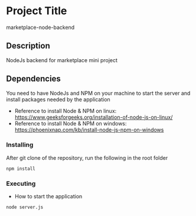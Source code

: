 # Project Title

marketplace-node-backend

## Description

NodeJs backend for marketplace mini project

## Dependencies

You need to have NodeJs and NPM on your machine to start the server and install packages needed by the application

- Reference to install Node & NPM on linux: https://www.geeksforgeeks.org/installation-of-node-js-on-linux/
- Reference to install Node & NPM on windows: https://phoenixnap.com/kb/install-node-js-npm-on-windows

### Installing

After git clone of the repository, run the following in the root folder

```
npm install
```

### Executing

- How to start the application

```
node server.js
```
